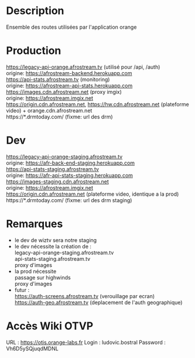 # Description

Ensemble des routes utilisées par l'application orange

# Production

https://legacy-api-orange.afrostream.tv  (utilisé pour /api, /auth)  
  origine: https://afrostream-backend.herokuapp.com  
https://api-stats.afrostream.tv          (monitoring)  
  origine: https://afrostream-api-stats.herokuapp.com  
https://images.cdn.afrostream.net        (proxy imgix)  
  origine: https://afrostream.imgix.net  
https://origin.cdn.afrostream.net, https://hw.cdn.afrostream.net        (plateforme video) + orange.cdn.afrostream.net  
https://*.drmtoday.com/                  (fixme: url des drm)  

# Dev

https://legacy-api-orange-staging.afrostream.tv  
  origine: https://afr-back-end-staging.herokuapp.com  
https://api-stats-staging.afrostream.tv  
  origine: https://afr-api-stats-staging.herokuapp.com  
https://images-staging.cdn.afrostream.net  
  origine: https://afrostream.imgix.net  
https://origin.cdn.afrostream.net        (plateforme video, identique a la prod)  
https://*.drmtoday.com/                  (fixme: url des drm staging)  

# Remarques

- le dev de wiztv sera notre staging  
- le dev nécessite la création de :  
   legacy-api-orange-staging.afrostream.tv  
   api-stats-staging.afrostream.tv  
   proxy d'images  
- la prod nécessite   
   passage sur highwinds  
   proxy d'images  
- futur :  
  https://auth-screens.afrostream.tv  (verouillage par ecran)  
  https://auth-geo.afrostream.tv      (deplacement de l'auth geographique)  

# Accès Wiki OTVP
URL : https://otis.orange-labs.fr
Login : ludovic.bostral
Password : Vh6D5ySQjuqdMDNL

   
